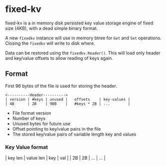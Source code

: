 # fixed-kv

fixed-kv is a in memory disk persisted key value storage engine of fixed size (4KB), with a dead simple binary format.

A new `fixedkv` instance will use in memory btree for `Get` and `Set` operations. Closing the `fixedkv` will write to disk where.

Data can be restored using the `fixedkv.Reader()`. This will load only header and key/value offsets to allow reading of keys again.

## Format

First 96 bytes of the file is used for storing the header.

```text
<----------Header---------->
| version | #keys | unused |   offsets    | key-values |
| 4B      | 2B    | 90B    |   #keys * 2B | ...        |
```

- File format version
- Number of keys
- Unused bytes for future use
- Offset pointing to key/value pairs in the file
- The stored key/value pairs of variable length key and values

### Key Value format

| key len | value len | key | val |
|   2B    |    2B     | ... | ... |
